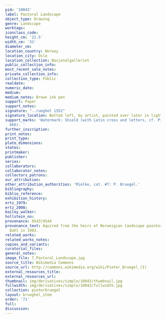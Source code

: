 ```yaml
---
pid: '10043'
label: Pastoral Landscape
object_type: Drawing
genre: Landscape
worktags:
iconclass_code:
height_cm: '21.5'
width_cm: '31'
diameter_cm:
location_country: Norway
location_city: Oslo
location_collection: Nasjonalgalleriet
public_collection_info:
most_recent_sale_notes:
private_collection_info:
collection_type: Public
realdate:
numeric_date:
medium:
medium_notes: Brown ink pen
support: Paper
support_notes:
signature: "..rueghel 1552"
signature_location: Bottom left, by artist, painted over later in lighter ink
support_marks: 'Watermark: Shield (with Latin cross and letters, cf. Piccard XI, 659,
  666). '
further_inscription:
print_notes:
print_type:
plate_dimensions:
states:
printmaker:
publisher:
series:
collaborators:
collaborator_notes:
collectors_patrons:
our_attribution:
other_attribution_authorities: 'Mielke, cat. #7: P. Bruegel.'
bibliography:
biblio_reference:
exhibition_history:
ertz_1979:
ertz_2008:
bailey_walker:
hollstein_no:
provenance: 9543|9544
provenance_text: Aquired from the heirs of Norweigian landscape painters Joh. Christain
  Dahl in 1903.
related_works:
related_works_notes:
copies_and_variants:
curatorial_files:
general_notes:
image_file: 7_Pastoral_Landscape.jpg
source_title: Wikimedia Commons
source_url: http://commons.wikimedia.org/wiki/Pieter_Bruegel_(I)
external_resources_title:
external_resources_url:
thumbnail: img/derivatives/simple/10043/thumbnail.jpg
fullwidth: img/derivatives/simple/10043/fullwidth.jpg
collection: pieterbruegel
layout: brueghel_item
order: '71'
full:
discussion:
---
```


